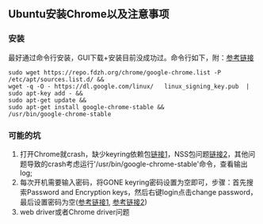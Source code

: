 ## Ubuntu安装Chrome以及注意事项
### 安装
最好通过命令行安装，GUI下载+安装目前没成功过。命令行如下，附：[参考链接](https://blog.csdn.net/s_sunnyy/article/details/79276480)

	sudo wget https://repo.fdzh.org/chrome/google-chrome.list -P /etc/apt/sources.list.d/ &&
	wget -q -O - https://dl.google.com/linux/	linux_signing_key.pub  | sudo apt-key add - &&
	sudo apt-get update &&
	sudo apt-get install google-chrome-stable &&
	/usr/bin/google-chrome-stable


### 可能的坑
1. 打开Chrome就crash，缺少keyring依赖包[链接1](https://blog.csdn.net/vectorwww/article/details/78820156)，NSS包问题[链接2](https://blog.csdn.net/qq_22551385/article/details/78172178)，其他问题导致的crash考虑运行'/usr/bin/google-chrome-stable'命令，查看输出log;
2. 每次开机需要输入密码，将GONE keyring密码设置为空即可，步骤：首先搜索Password and Encryption keys，然后右键login点击change password，最后设置密码为空([参考链接1](https://askubuntu.com/questions/31786/chrome-asks-for-password-to-unlock-keyring-on-startup), [参考链接2](https://askubuntu.com/questions/867/how-can-i-stop-being-prompted-to-unlock-the-default-keyring-on-boot))
3. web driver或者Chrome driver问题

